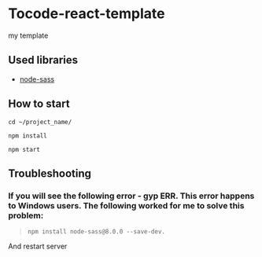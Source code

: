 # Tocode-react-template
my template
## Used libraries
- [node-sass](https://github.com/sass/sass) 

## How to start

`cd ~/project_name/`

`npm install`

`npm start`

## Troubleshooting

### If you will see the following error - gyp ERR. This error happens to Windows users. The following worked for me to solve this problem: 
> `npm install node-sass@8.0.0 --save-dev.`

And restart server
